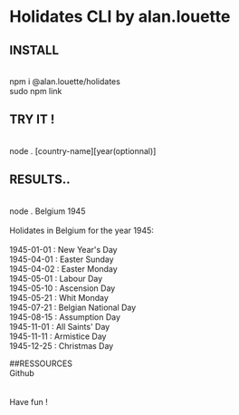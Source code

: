 
# Holidates CLI by alan.louette


## INSTALL
<br/>npm i @alan.louette/holidates
<br/>sudo npm link

## TRY IT !
<br/>node . [country-name][year(optionnal)]

## RESULTS..
<br/>node . Belgium 1945
<br/>
<br/>Holidates in Belgium for the year 1945:
<br/>
<br/>1945-01-01 : New Year's Day
<br/>1945-04-01 : Easter Sunday
<br/>1945-04-02 : Easter Monday
<br/>1945-05-01 : Labour Day
<br/>1945-05-10 : Ascension Day
<br/>1945-05-21 : Whit Monday
<br/>1945-07-21 : Belgian National Day
<br/>1945-08-15 : Assumption Day
<br/>1945-11-01 : All Saints' Day
<br/>1945-11-11 : Armistice Day
<br/>1945-12-25 : Christmas Day

##RESSOURCES
<br/>Github
<br/>
<br/>
<br/>Have fun !

